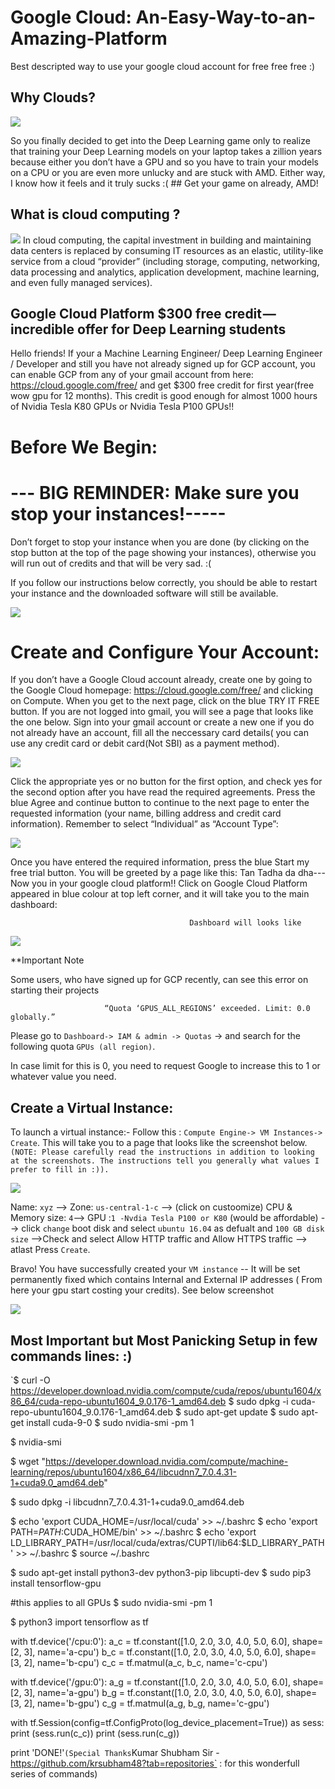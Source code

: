 # Google Cloud: An-Easy-Way-to-an-Amazing-Platform
Best descripted way to use your google cloud account for free free free :) 


## Why Clouds?

<img src="images/E2_1.png" />

So you finally decided to get into the Deep Learning game only to realize that training your Deep Learning models on your laptop takes a zillion years because either you don’t have a GPU and so you have to train your models on a CPU or you are even more unlucky and are stuck with AMD. Either way, I know how it feels and it truly sucks :(
      ## Get your game on already, AMD!

## What is cloud computing ?
<img src="images/E2_1.png" />
In cloud computing, the capital investment in building and maintaining data centers is replaced by consuming IT resources as an elastic, utility-like service from a cloud “provider” (including storage, computing, networking, data processing and analytics, application development, machine learning, and even fully managed services).
      



## Google Cloud Platform $300 free credit — incredible offer for Deep Learning students
Hello friends! 
If your a Machine Learning Engineer/ Deep Learning Engineer / Developer and still you have not already signed up for GCP account, you can enable GCP from any of your gmail account from here: https://cloud.google.com/free/ and get $300 free credit for first year(free wow gpu for 12 months). This credit is good enough for almost 1000 hours of Nvidia Tesla K80 GPUs or Nvidia Tesla P100 GPUs!!

# Before We Begin:
# --- BIG REMINDER: Make sure you stop your instances!-----

Don’t forget to stop your instance when you are done (by clicking on the stop button at the top of the page showing your instances), otherwise you will run out of credits and that will be very sad. :(

If you follow our instructions below correctly, you should be able to restart your instance and the downloaded software will still be available.

<img src="images/E2_1.png" /> 

# Create and Configure Your Account:
If you don’t have a Google Cloud account already, create one by going to the Google Cloud homepage: https://cloud.google.com/free/ and clicking on Compute. When you get to the next page, click on the blue TRY IT FREE button. If you are not logged into gmail, you will see a page that looks like the one below. Sign into your gmail account or create a new one if you do not already have an account, fill all the neccessary card details( you can use any credit card or debit card(Not SBI) as a payment method).


<img src="images/E2_1.png" /> 

Click the appropriate yes or no button for the first option, and check yes for the second option after you have read the required agreements. Press the blue Agree and continue button to continue to the next page to enter the requested information (your name, billing address and credit card information). Remember to select “Individual” as “Account Type”:

<img src="images/E2_1.png" /> 


Once you have entered the required information, press the blue Start my free trial button. You will be greeted by a page like this:
Tan Tadha da dha--- Now you in  your google cloud platform!! Click on Google Cloud Platform appeared in blue colour at top left corner, and it will take you to the main dashboard:
 
                                            Dashboard will looks like
 <img src="images/E2_1.png" /> 
 
 **Important Note

Some users, who have signed up for GCP recently, can see this error on starting their projects

                         “Quota ‘GPUS_ALL_REGIONS’ exceeded. Limit: 0.0 globally.”

Please go to `Dashboard-> IAM & admin -> Quotas` -> and search for the following quota `GPUs (all region)`.

In case limit for this is 0, you need to request Google to increase this to 1 or whatever value you need.

## Create a Virtual Instance:
To launch a virtual instance:- Follow this : `Compute Engine-> VM Instances-> Create`.
This will take you to a page that looks like the screenshot below. `(NOTE: Please carefully read the instructions in addition to looking at the screenshots. The instructions tell you generally what values I prefer to fill in :)).`

<img src="images/E2_1.png" /> 

Name: `xyz` --> Zone: `us-central-1-c` --> (click on custoomize) CPU & Memory size: `4`--> GPU :`1 -Nvdia Tesla P100 or K80` (would be affordable) --> click `change` boot disk and select `ubuntu 16.04` as defualt and `100 GB disk size` -->Check and select Allow HTTP traffic and Allow HTTPS traffic --> atlast Press `Create`.

Bravo! You have successfully created your `VM instance` -- It will be set permanently fixed which contains Internal and External IP addresses ( From here your gpu start costing your credits). See below screenshot

 <img src="images/E2_1.png" /> 
 
 ## Most Important but Most Panicking Setup in few commands lines: :)
 
`$ curl -O https://developer.download.nvidia.com/compute/cuda/repos/ubuntu1604/x86_64/cuda-repo-ubuntu1604_9.0.176-1_amd64.deb
$ sudo dpkg -i cuda-repo-ubuntu1604_9.0.176-1_amd64.deb
$ sudo apt-get update
$ sudo apt-get install cuda-9-0
$ sudo nvidia-smi -pm 1

$ nvidia-smi

$ wget "https://developer.download.nvidia.com/compute/machine-learning/repos/ubuntu1604/x86_64/libcudnn7_7.0.4.31-1+cuda9.0_amd64.deb"

$ sudo dpkg -i libcudnn7_7.0.4.31-1+cuda9.0_amd64.deb

$ echo 'export CUDA_HOME=/usr/local/cuda' >> ~/.bashrc
$ echo 'export PATH=$PATH:$CUDA_HOME/bin' >> ~/.bashrc
$ echo 'export LD_LIBRARY_PATH=/usr/local/cuda/extras/CUPTI/lib64:$LD_LIBRARY_PATH' >> ~/.bashrc
$ source ~/.bashrc

$ sudo apt-get install python3-dev python3-pip libcupti-dev
$ sudo pip3 install tensorflow-gpu

#this applies to all GPUs
$ sudo nvidia-smi -pm 1

$ python3
import tensorflow as tf

with tf.device('/cpu:0'):
    a_c = tf.constant([1.0, 2.0, 3.0, 4.0, 5.0, 6.0], shape=[2, 3], name='a-cpu')
    b_c = tf.constant([1.0, 2.0, 3.0, 4.0, 5.0, 6.0], shape=[3, 2], name='b-cpu')
    c_c = tf.matmul(a_c, b_c, name='c-cpu')

with tf.device('/gpu:0'):
    a_g = tf.constant([1.0, 2.0, 3.0, 4.0, 5.0, 6.0], shape=[2, 3], name='a-gpu')
    b_g = tf.constant([1.0, 2.0, 3.0, 4.0, 5.0, 6.0], shape=[3, 2], name='b-gpu')
    c_g = tf.matmul(a_g, b_g, name='c-gpu')

with tf.Session(config=tf.ConfigProto(log_device_placement=True)) as sess:
    print (sess.run(c_c))
    print (sess.run(c_g))

print 'DONE!'`
 (Special Thanks `Kumar Shubham Sir - https://github.com/krsubham48?tab=repositories` : for this wonderfull series of commands) 
 
 



